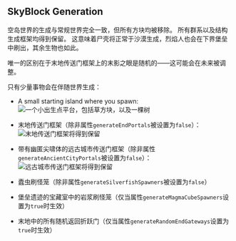 ## SkyBlock Generation

空岛世界的生成与常规世界完全一致，但所有方块均被移除。 所有群系以及结构生成框架均得到保留。 这意味着尸壳将正常于沙漠生成，烈焰人也会在下界堡垒中刷出，其余生物也如此。

唯一的区别在于末地传送门框架上的末影之眼是随机的——这可能会在未来被调整。

只有少量事物会在伴随世界生成：

- A small starting island where you spawn: ![一个小出生点平台，包括草方块，以及一棵树](../screenshots/spawn_platform.png?raw=true "Spawn Platform")

- 末地传送门框架（除非属性`generateEndPortals`被设置为`false`）： ![末地传送门框架将得到保留](../screenshots/end_portal.png?raw=true "末地传送门框架")

- 带有幽匿尖啸体的远古城市传送门框架（除非属性`generateAncientCityPortals`被设置为`false`）： ![远古城市传送门框架将得到保留](../screenshots/ancient_city_portal.png?raw=true "远古城市传送门框架")

- 蠹虫刷怪笼（除非属性`generateSilverfishSpawners`被设置为`false`）

- 堡垒遗迹的宝藏室中的岩浆刷怪笼（仅当属性`generateMagmaCubeSpawners`设置为`true`时生效）

- 末地中的所有随机返回折跃门（仅当属性`generateRandomEndGateways`设置为`true`时生效）
